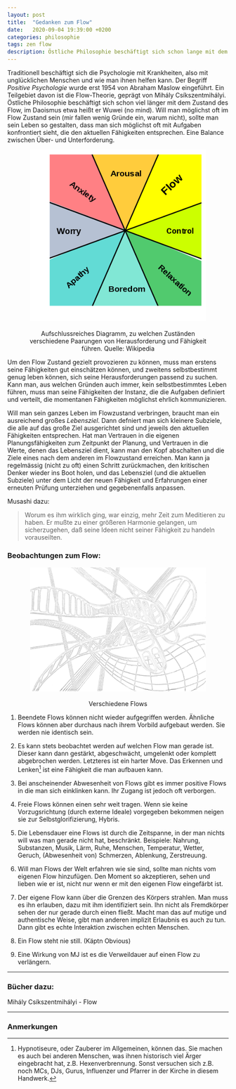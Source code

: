 ```yaml
---
layout: post
title:  "Gedanken zum Flow"
date:   2020-09-04 19:39:00 +0200
categories: philosophie
tags: zen flow
description: Östliche Philosophie beschäftigt sich schon lange mit dem Zustand des Flow, im Daoismus etwa heißt er Wuwei (no mind).
---
```


Traditionell beschäftigt sich die Psychologie mit Krankheiten, also mit unglücklichen Menschen und wie man ihnen helfen kann. Der Begriff *Positive Psychologie* wurde erst 1954 von Abraham Maslow eingeführt. Ein Teilgebiet davon ist die Flow-Theorie, geprägt von Mihály Csíkszentmihályi. Östliche Philosophie beschäftigt sich schon viel länger mit dem Zustand des Flow, im Daoismus etwa heißt er Wuwei (no mind).
Will man möglichst oft im Flow Zustand sein (mir fallen wenig Gründe ein, warum nicht), sollte man sein Leben so gestalten, dass man sich möglichst oft mit Aufgaben konfrontiert sieht, die den aktuellen Fähigkeiten entsprechen. Eine Balance zwischen Über- und Unterforderung. 

<figure>
  <img class="marginauto" src='/assets/images/450px-Challenge_vs_skill.svg_white.png' width="400" style="background:none ; border:none; box-shadow:none"/>
  <figcaption>Aufschlussreiches Diagramm, zu welchen Zuständen verschiedene Paarungen von Herausforderung und Fähigkeit führen. Quelle: Wikipedia</figcaption>
</figure> 

Um den Flow Zustand gezielt provozieren zu können, muss man erstens seine Fähigkeiten gut einschätzen können, und zweitens selbstbestimmt genug leben können, sich seine Herausforderungen passend zu suchen. Kann man, aus welchen Gründen auch immer, kein selbstbestimmtes Leben führen, muss man seine Fähigkeiten der Instanz, die die Aufgaben definiert und verteilt, die momentanen Fähigkeiten möglichst ehrlich kommunizieren.

Will man sein ganzes Leben im Flowzustand verbringen, braucht man ein ausreichend großes *Lebensziel*. Dann defniert man sich kleinere Subziele, die alle auf das große Ziel ausgerichtet sind und jeweils den aktuellen Fähigkeiten entsprechen. Hat man Vertrauen in die eigenen Planungsfähigkeiten zum Zeitpunkt der Planung, und Vertrauen in die Werte, denen das Lebensziel dient, kann man den Kopf abschalten und die Ziele eines nach dem anderen im Flowzustand erreichen. Man kann ja regelmässig (nicht zu oft) einen Schritt zurückmachen, den kritischen Denker wieder ins Boot holen, und das Lebensziel (und die aktuellen Subziele) unter dem Licht der neuen Fähigkeit und Erfahrungen einer erneuten Prüfung unterziehen und gegebenenfalls anpassen.

Musashi dazu:
> Worum es ihm wirklich ging, war einzig, mehr Zeit zum Meditieren zu haben. Er mußte zu einer größeren Harmonie gelangen, um sicherzugehen, daß seine Ideen nicht seiner Fähigkeit zu handeln vorauseilten.

### Beobachtungen zum Flow: 


<figure>
  <img class="marginauto" src='/assets/images/flows03dtransparent_inverted_small.png' width="400" style="background:none ; border:none; box-shadow:none"/>
  <figcaption>Verschiedene Flows</figcaption>
</figure> 

<style>
.marginauto {
    margin: 10px auto 20px;
    display: block;
}
figcaption {
  text-align: center;
}
</style>





1. Beendete Flows können nicht wieder aufgegriffen werden.
Ähnliche Flows können aber durchaus nach ihrem Vorbild aufgebaut werden. Sie werden nie identisch sein.

2. Es kann stets beobachtet werden auf welchen Flow man gerade ist.
Dieser kann dann gestärkt, abgeschwächt, umgelenkt oder komplett abgebrochen werden. Letzteres ist ein harter Move. Das Erkennen und Lenken[^1] ist eine Fähigkeit die man aufbauen kann.

3. Bei anscheinender Abwesenheit von Flows gibt es immer positive Flows in die man sich einklinken kann. 
Ihr Zugang ist jedoch oft verborgen.

4. Freie Flows können einen sehr weit tragen.
Wenn sie keine Vorzugsrichtung (durch externe Ideale) vorgegeben bekommen neigen sie zur Selbstglorifizierung, Hybris.

5. Die Lebensdauer eine Flows ist durch die Zeitspanne, in der man nichts will was man gerade nicht hat, beschränkt.
Beispiele: Nahrung, Substanzen, Musik, Lärm, Ruhe, Menschen, Temperatur, Wetter, Geruch, (Abwesenheit von) Schmerzen, Ablenkung, Zerstreuung.

6. Will man Flows der Welt erfahren wie sie sind, sollte man nichts vom eigenen Flow hinzufügen. 
Den Moment so akzeptieren, sehen und lieben wie er ist, nicht nur wenn er mit den eigenen Flow eingefärbt ist.

7. Der eigene Flow kann über die Grenzen des Körpers strahlen.
Man muss es ihn erlauben, dazu mit ihm identifiziert sein. Ihn nicht als Fremdkörper sehen der nur gerade durch einen fließt. Macht man das auf mutige und authentische Weise, gibt man anderen implizit Erlaubnis es auch zu tun. Dann gibt es echte Interaktion zwischen echten Menschen.

8. Ein Flow steht nie still. (Käptn Obvious)

9. Eine Wirkung von MJ ist es die Verweildauer auf einen Flow zu verlängern. 

[^1]: Hypnotiseure, oder Zauberer im Allgemeinen, können das. Sie machen es auch bei anderen Menschen, was ihnen historisch viel Ärger eingebracht hat, z.B. Hexenverbrennung. Sonst versuchen sich z.B. noch MCs, DJs, Gurus, Influenzer und Pfarrer in der Kirche in diesem Handwerk.

-----
### Bücher dazu:
Mihály Csíkszentmihályi - Flow

------------------------
### Anmerkungen




